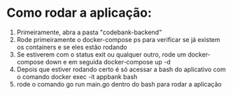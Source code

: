 <h1>Como rodar a aplicação: </h1>
<p>
    <ol>
        <li>Primeiramente, abra a pasta "codebank-backend"</li>
        <li>Rode primeiramente o docker-compose ps para verificar se já existem os containers e se eles estão rodando</li>
        <li>Se estiverem com o status exit ou qualquer outro, rode um docker-compose down e em seguida docker-compose up -d</li> 
        <li>Depois que estiver rodando certo é só acessar a bash do aplicativo com o comando docker exec -it appbank bash </li>
        <li> rode o comando go run main.go dentro do bash para rodar a aplicação</li>
    </ol>

</p>